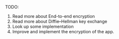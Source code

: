 TODO:

1. Read more about End-to-end encryption
2. Read more about Diffie–Hellman key exchange
3. Look up some implementation
4. Improve and implement the encryption of the app.
